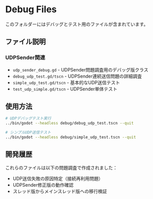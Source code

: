 # Debug Files

このフォルダーにはデバッグとテスト用のファイルが含まれています。

## ファイル説明

### UDPSender関連
- `udp_sender_debug.gd` - UDPSender問題調査用のデバッグ版クラス
- `debug_udp_test.gd/tscn` - UDPSender連続送信問題の詳細調査
- `simple_udp_test.gd/tscn` - 基本的なUDP送信テスト
- `test_udp_simple.gd/tscn` - UDPSender単体テスト

## 使用方法

```bash
# UDPデバッグテスト実行
../bin/godot --headless debug/debug_udp_test.tscn --quit

# シンプルUDP送信テスト
../bin/godot --headless debug/simple_udp_test.tscn --quit
```

## 開発履歴

これらのファイルは以下の問題調査で作成されました：
- UDP送信失敗の原因特定（接続再利用問題）
- UDPSender修正版の動作確認
- スレッド版からメインスレッド版への移行検証